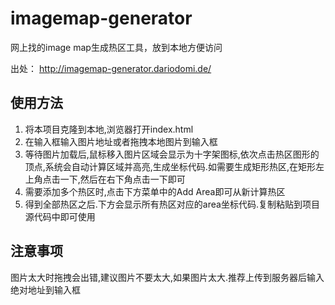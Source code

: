 # imagemap-generator
网上找的image map生成热区工具，放到本地方便访问

出处： http://imagemap-generator.dariodomi.de/


## 使用方法

1. 将本项目克隆到本地,浏览器打开index.html
2. 在输入框输入图片地址或者拖拽本地图片到输入框
3. 等待图片加载后,鼠标移入图片区域会显示为十字架图标,依次点击热区图形的顶点,系统会自动计算区域并高亮,生成坐标代码.如需要生成矩形热区,在矩形左上角点击一下,然后在右下角点击一下即可
4. 需要添加多个热区时,点击下方菜单中的Add Area即可从新计算热区
5. 得到全部热区之后.下方会显示所有热区对应的area坐标代码.复制粘贴到项目源代码中即可使用

## 注意事项

图片太大时拖拽会出错,建议图片不要太大,如果图片太大.推荐上传到服务器后输入绝对地址到输入框
